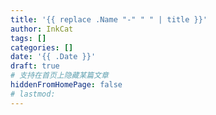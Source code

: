 ```yaml
---
title: '{{ replace .Name "-" " " | title }}'
author: InkCat
tags: []
categories: []
date: '{{ .Date }}'
draft: true
# 支持在首页上隐藏某篇文章
hiddenFromHomePage: false
# lastmod:
---
```

